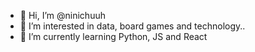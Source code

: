 - 👋 Hi, I’m @ninichuuh
- 👀 I’m interested in data, board games and technology..
- 🌱 I’m currently learning Python, JS and React

<!---
ninichuuh/ninichuuh is a ✨ special ✨ repository because its `README.md` (this file) appears on your GitHub profile.
You can click the Preview link to take a look at your changes.
--->
